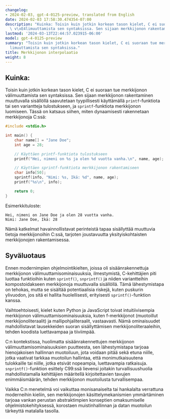 ```yaml
---
changelog:
- 2024-02-03, gpt-4-0125-preview, translated from English
date: 2024-02-03 17:58:30.474354-07:00
description: "Kuinka: Toisin kuin jotkin korkean tason kielet, C ei suoraan tue merkkijonon\
  \ v\xE4limuuttamista sen syntaksissa. Sen sijaan merkkijonon rakentaminen\u2026"
lastmod: '2024-03-13T22:44:57.023915-06:00'
model: gpt-4-0125-preview
summary: "Toisin kuin jotkin korkean tason kielet, C ei suoraan tue merkkijonon v\xE4\
  limuuttamista sen syntaksissa."
title: Merkkijonon interpolaatio
weight: 8
---
```


## Kuinka:
Toisin kuin jotkin korkean tason kielet, C ei suoraan tue merkkijonon välimuuttamista sen syntaksissa. Sen sijaan merkkijonon rakentaminen muuttuvalla sisällöllä saavutetaan tyypillisesti käyttämällä `printf`-funktiota tai sen variantteja tulostukseen, ja `sprintf`-funktiota merkkijonon luomiseen. Tässä on katsaus siihen, miten dynaamisesti rakennetaan merkkijonoja C:ssä:

```c
#include <stdio.h>

int main() {
    char name[] = "Jane Doe";
    int age = 28;

    // Käyttäen printf-funktiota tulostukseen
    printf("Hei, nimeni on %s ja olen %d vuotta vanha.\n", name, age);

    // Käyttäen sprintf-funktiota merkkijonon rakentamiseen
    char info[50];
    sprintf(info, "Nimi: %s, Ikä: %d", name, age);
    printf("%s\n", info);

    return 0;
}
```
Esimerkkituloste:
```
Hei, nimeni on Jane Doe ja olen 28 vuotta vanha.
Nimi: Jane Doe, Ikä: 28
```
Nämä katkelmat havainnollistavat perinteistä tapaa sisällyttää muuttuvia tietoja merkkijonoihin C:ssä, tarjoten joustavuutta yksityiskohtaisten merkkijonojen rakentamisessa.

## Syväluotaus
Ennen modernimpien ohjelmointikielten, joissa oli sisäänrakennettuja merkkijonon välimuuttamisominaisuuksia, ilmestymistä, C-kehittäjien piti luottaa funktioihin kuten `sprintf()`, `snprintf()` ja niiden variantteihin kompostoidakseen merkkijonoja muuttuvalla sisällöllä. Tämä lähestymistapa on tehokas, mutta se sisältää potentiaalisia riskejä, kuten puskurin ylivuodon, jos sitä ei hallita huolellisesti, erityisesti `sprintf()`-funktion kanssa.

Vaihtoehtoisesti, kielet kuten Python ja JavaScript toivat intuitiivisempia merkkijonon välimuuttamisominaisuuksia, kuten f-merkkijonot (muotoillut merkkijonoliteraalit) ja mallipohjaliteraalit, vastaavasti. Nämä ominaisuudet mahdollistavat lausekkeiden suoran sisällyttämisen merkkijonoliteraaleihin, tehden koodista luettavampaa ja tiiviimpää.

C:n kontekstissa, huolimatta sisäänrakennettujen merkkijonon välimuuttamisominaisuuksien puutteesta, sen lähestymistapa tarjoaa hienojakoisen hallinnan muotoiluun, jota voidaan pitää sekä etuna niille, jotka vaativat tarkkaa muotoilun hallintaa, että monimutkaisuutena tulokkaille tai niille, jotka etsivät nopeampia, luettavampia ratkaisuja. `snprintf()`-funktion esittely C99:ssä lievensi joitakin turvallisuushuolia mahdollistamalla kehittäjien määritellä kirjoitettavien tavujen enimmäismäärän, tehden merkkijonon muotoilusta turvallisempaa.

Vaikka C:n menetelmä voi vaikuttaa monisanaiselta tai hankalalta verrattuna moderneihin kieliin, sen merkkijonojen käsittelymekanismien ymmärtäminen tarjoaa vankan perustan abstraktimpien konseptien omaksumiselle ohjelmistokehityksessä, korostaen muistinhallinnan ja datan muotoilun tärkeyttä matalalla tasolla.
